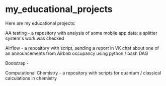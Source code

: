 # my_educational_projects
Here are my educational projects:

AA testing - a repository with analysis of some mobile app data: a splitter system's work was checked

Airflow - a repository with script, sending a report in VK chat about one of an announcements from Airbnb occupancy using python / bash DAG

Bootstrap - 

Computational Chemistry - a repository with scripts for quantum / classical calculations in chemistry




